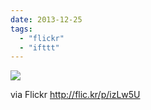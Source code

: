 ```yaml
---
date: 2013-12-25
tags: 
  - "flickr"
  - "ifttt"
---
```


![](http://farm4.staticflickr.com/3683/11540195556_4ba03c1ee3_b.jpg)  

  
  
via Flickr http://flic.kr/p/izLw5U
